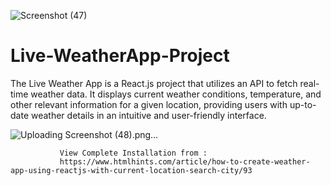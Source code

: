 ![Screenshot (47)](https://github.com/Khushiarora18/Live-WeatherApp-Project/assets/91714234/50d90b4b-45e9-4e6d-81ac-a6f24be7de97)
# Live-WeatherApp-Project
The Live Weather App is a React.js project that utilizes an API to fetch real-time weather data. It displays current weather conditions, temperature, and other relevant information for a given location, providing users with up-to-date weather details in an intuitive and user-friendly interface.

![Uploading Screenshot (48).png…]()

               View Complete Installation from :
               https://www.htmlhints.com/article/how-to-create-weather-app-using-reactjs-with-current-location-search-city/93
